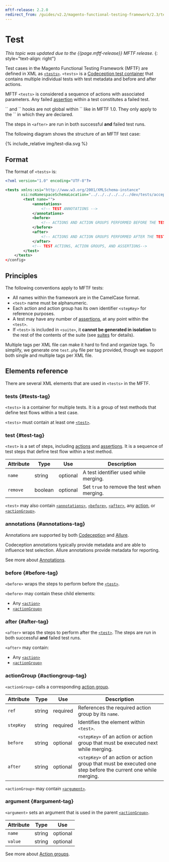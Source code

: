 ```yaml
---
mftf-release: 2.2.0
redirect_from: /guides/v2.2/magento-functional-testing-framework/2.3/test.html
---
```


# Test

_This topic was updated due to the {{page.mftf-release}} MFTF release._
{: style="text-align: right"}

Test cases in the Magento Functional Testing Framework (MFTF) are defined in XML as [`<tests>`](#test-tag).
`<tests>` is a [Codeception test container](https://codeception.com/docs/07-AdvancedUsage) that contains multiple individual tests with test metadata and before and after actions.

MFTF `<tests>` is considered a sequence of actions with associated parameters.
Any failed [assertion](./test/assertions.html) within a test constitutes a failed test.

<div class="bs-callout bs-callout-info" id="info" markdown="1">
`<before>` and `<after>` hooks are not global within `<tests>` like in MFTF 1.0.
They only apply to the `<test>` in which they are declared.

The steps in `<after>` are run in both successful **and** failed test runs.
</div>

The following diagram shows the structure of an MFTF test case:

{% include_relative img/test-dia.svg %}

## Format

The format of `<tests>` is:

```xml
<?xml version="1.0" encoding="UTF-8"?>

<tests xmlns:xsi="http://www.w3.org/2001/XMLSchema-instance"
       xsi:noNamespaceSchemaLocation="../../../../../../dev/tests/acceptance/vendor/magento/magento2-functional-testing-framework/src/Magento/FunctionalTestingFramework/Test/etc/testSchema.xsd">
        <test name="">
            <annotations>
                <!-- TEST ANNOTATIONS -->
            </annotations>
            <before>
                <!-- ACTIONS AND ACTION GROUPS PERFORMED BEFORE THE TEST -->
            </before>
            <after>
                <!-- ACTIONS AND ACTION GROUPS PERFORMED AFTER THE TEST -->
            </after>
            <!-- TEST ACTIONS, ACTION GROUPS, AND ASSERTIONS-->
        </test>
    </tests>
</config>
```

## Principles

The following conventions apply to MFTF tests:

* All names within the framework are in the CamelCase format.
* `<test>` name must be alphanumeric.
* Each action and action group has its own identifier `<stepKey>` for reference purposes.
* A test may have any number of [assertions](./test/assertions.html), at any point within the `<test>`.
* If `<test>` is included in `<suite>`, it **cannot be generated in isolation** to the rest of the contents of the suite (see [suites](./suite.html) for details).

Multiple <test> tags per XML file can make it hard to find and organize tags. To simplify, we generate one `test.php` file per <test> tag provided, though we support both single and multiple <test> tags per XML file.

## Elements reference

There are several XML elements that are used in `<tests>` in the MFTF.

### tests {#tests-tag}

`<tests>` is a container for multiple tests. It is a group of test methods that define test flows within a test case.

`<tests>` must contain at least one [`<test>`](#test-tag).


### test {#test-tag}

`<test>` is a set of steps, including [actions](./test/actions.html) and [assertions](./test/assertions.html). It is a sequence of test steps that define test flow within a test method.


Attribute|Type|Use|Description
---|---|---|---
`name`|string|optional| A test identifier used while merging.
`remove`|boolean|optional|Set `true` to remove the test when merging.

`<test>` may also contain [`<annotations>`](#annotations-tag), [`<before>`](#before-tag), [`<after>`](#after-tag), any [action](./test/actions.html), or [`<actionGroup>`](#actiongroup-tag).

### annotations {#annotations-tag}

Annotations are supported by both [Codeception](http://codeception.com/docs/07-AdvancedUsage) and [Allure](https://github.com/allure-framework/).

Codeception annotations typically provide metadata and are able to influence test selection.
Allure annotations provide metadata for reporting.

See more about [Annotations](./test/annotations.html).

### before {#before-tag}

`<before>` wraps the steps to perform before the [`<test>`](#test-tag).

`<before>` may contain these child elements:

 * Any [`<action>`](./test/actions.html)
 * [`<actionGroup>`](#actiongroup-tag)

### after {#after-tag}

`<after>` wraps the steps to perform after the [`<test>`](#test-tag).
The steps are run in both successful **and** failed test runs.

`<after>` may contain:

 * Any [`<action>`](./test/actions.html)
 * [`<actionGroup>`](#actiongroup-tag)

### actionGroup {#actiongroup-tag}

`<actionGroup>` calls a corresponding [action group](./test/action-groups.html).

Attribute|Type|Use|Description
---|---|---|---
`ref`|string|required|References the required action group by its `name`.
`stepKey`|string|required| Identifies the element within `<test>`.
`before`|string|optional| `<stepKey>` of an action or action group that must be executed next while merging.
`after`|string|optional| `<stepKey>` of an action or action group that must be executed one step before the current one while merging.

`<actionGroup>` may contain [`<argument>`](#argument-tag).

### argument {#argument-tag}

`<argument>` sets an argument that is used in the parent [`<actionGroup>`](#actiongroup-tag).

Attribute|Type|Use
---|---|---
`name`|string|optional| Name of the argument.
`value`|string|optional| Value of the argument.

See more about [Action groups](./test/action-groups.html).

